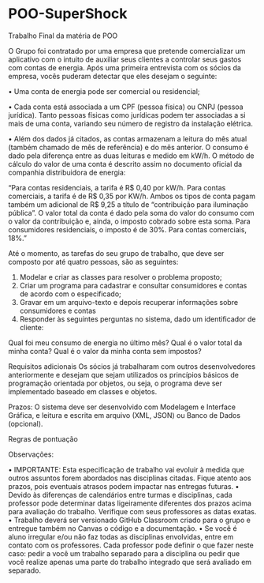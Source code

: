 # POO-SuperShock
Trabalho Final da matéria de POO

O Grupo  foi contratado por uma empresa que pretende comercializar um aplicativo
com o intuito de auxiliar seus clientes a controlar seus gastos com contas de energia. Após uma primeira entrevista
com os sócios da empresa, vocês puderam detectar que eles desejam o seguinte:

• Uma conta de energia pode ser comercial ou residencial;

• Cada conta está associada a um CPF (pessoa física) ou CNPJ (pessoa jurídica). Tanto pessoas físicas como jurídicas
podem ter associadas a si mais de uma conta, variando seu número de registro da instalação elétrica.

• Além dos dados já citados, as contas armazenam a leitura do mês atual (também chamado de mês de referência) e
do mês anterior. O consumo é dado pela diferença entre as duas leituras e medido em kW/h. O método de cálculo
do valor de uma conta é descrito assim no documento oficial da companhia distribuidora de energia:

“Para contas residenciais, a tarifa é R$ 0,40 por kW/h. Para contas comerciais, a tarifa é de R$ 0,35 por KW/h. Ambos
os tipos de conta pagam também um adicional de R$ 9,25 a título de “contribuição para iluminação pública”. O valor
total da conta é dado pela soma do valor do consumo com o valor da contribuição e, ainda, o imposto cobrado sobre
esta soma. Para consumidores residenciais, o imposto é de 30%. Para contas comerciais, 18%.”

Até o momento, as tarefas do seu grupo de trabalho, que deve ser composto por até quatro pessoas, são as
seguintes:

1) Modelar e criar as classes para resolver o problema proposto;
2) Criar um programa para cadastrar e consultar consumidores e contas de acordo com o especificado;
3) Gravar em um arquivo-texto e depois recuperar informações sobre consumidores e contas
4) Responder às seguintes perguntas no sistema, dado um identificador de cliente:
   
Qual foi meu consumo de energia no último mês?
Qual é o valor total da minha conta?
Qual é o valor da minha conta sem impostos?

Requisitos adicionais
Os sócios já trabalharam com outros desenvolvedores anteriormente e desejam que sejam
utilizados os princípios básicos de programação orientada por objetos, ou seja, o programa deve ser implementado
baseado em classes e objetos.

Prazos:
O sistema deve ser desenvolvido com Modelagem e Interface Gráfica, e leitura e escrita em arquivo (XML, JSON) ou
Banco de Dados (opcional).

Regras de pontuação

Observações:

• IMPORTANTE: Esta especificação de trabalho vai evoluir à medida que outros assuntos forem abordados nas
disciplinas citadas. Fique atento aos prazos, pois eventuais atrasos podem impactar nas entregas futuras.
• Devido às diferenças de calendários entre turmas e disciplinas, cada professor pode determinar datas ligeiramente
diferentes dos prazos acima para avaliação do trabalho. Verifique com seus professores as datas exatas.
• Trabalho deverá ser versionado GitHub Classroom criado para o grupo e entregue também no Canvas o código e a
documentação.
• Se você é aluno irregular e/ou não faz todas as disciplinas envolvidas, entre em contato com os professores. Cada
professor pode definir o que fazer neste caso: pedir a você um trabalho separado para a disciplina ou pedir que você
realize apenas uma parte do trabalho integrado que será avaliado em separado.
